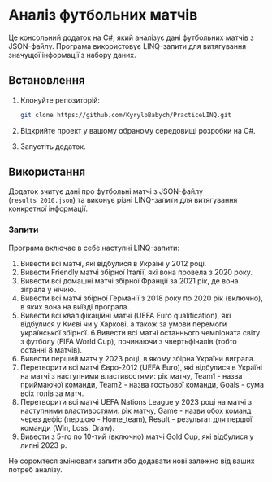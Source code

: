 # Аналіз футбольних матчів

Це консольний додаток на C#, який аналізує дані футбольних матчів з JSON-файлу. Програма використовує LINQ-запити для витягування значущої інформації з набору даних.

## Встановлення

1. Клонуйте репозиторій:
   ```bash
   git clone https://github.com/KyryloBabych/PracticeLINQ.git
   ```

2. Відкрийте проект у вашому обраному середовищі розробки на C#.

3. Запустіть додаток.

## Використання

Додаток зчитує дані про футбольні матчі з JSON-файлу (`results_2010.json`) та виконує різні LINQ-запити для витягування конкретної інформації.

### Запити

Програма включає в себе наступні LINQ-запити:

1. Вивести всі матчі, які відбулися в Україні у 2012 році.
2. Вивести Friendly матчі збірної Італії, які вона провела з 2020 року.
3. Вивести всі домашні матчі збірної Франції за 2021 рік, де вона зіграла у нічию.
4. Вивести всі матчі збірної Германії з 2018 року по 2020 рік (включно), в яких вона на виїзді програла.
5. Вивести всі кваліфікаційні матчі (UEFA Euro qualification), які відбулися у Києві чи у Харкові, а також за умови перемоги української збірної.
6.Вивести всі матчі останнього чемпіоната світу з футболу (FIFA World Cup), починаючи з чвертьфіналів (тобто останні 8 матчів).
7. Вивести перший матч у 2023 році, в якому збірна України виграла.
8. Перетворити всі матчі Євро-2012 (UEFA Euro), які відбулися в Україні на матчі з наступними властивостями: рік матчу, Team1 - назва приймаючої команди, Team2 - назва гостьової команди, Goals - сума всіх голів за матч.
9. Перетворити всі матчі UEFA Nations League у 2023 році на матчі з наступними властивостями: рік матчу, Game - назви обох команд через дефіс (першою - Home_team), Result - результат для першої команди (Win, Loss, Draw).
10. Вивести з 5-го по 10-тий (включно) матчі Gold Cup, які відбулися у липні 2023 р.

Не соромтеся змінювати запити або додавати нові залежно від ваших потреб аналізу.

